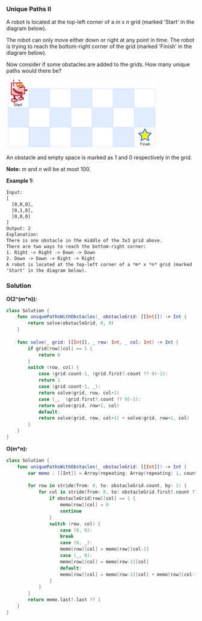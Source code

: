
### Unique Paths II

A robot is located at the top-left corner of a *m* x *n* grid (marked 'Start' in the diagram below).

The robot can only move either down or right at any point in time. The robot is trying to reach the bottom-right corner of the grid (marked 'Finish' in the diagram below).

Now consider if some obstacles are added to the grids. How many unique paths would there be?

![Above is a 7 x 3 grid. How many possible unique paths are there?](images/question_62.png)

An obstacle and empty space is marked as 1 and 0 respectively in the grid.

__Note:__ *m* and *n* will be at most 100.

__Example 1:__
```
Input:
[
  [0,0,0],
  [0,1,0],
  [0,0,0]
]
Output: 2
Explanation:
There is one obstacle in the middle of the 3x3 grid above.
There are two ways to reach the bottom-right corner:
1. Right -> Right -> Down -> Down
2. Down -> Down -> Right -> Right
A robot is located at the top-left corner of a *m* x *n* grid (marked 'Start' in the diagram below).
```

### Solution
__O(2^(m*n)):__
```Swift
class Solution {
    func uniquePathsWithObstacles(_ obstacleGrid: [[Int]]) -> Int {
        return solve(obstacleGrid, 0, 0)
    }
    
    func solve(_ grid: [[Int]], _ row: Int, _ col: Int) -> Int {
        if grid[row][col] == 1 {
            return 0
        }
        switch (row, col) {
            case (grid.count-1, (grid.first?.count ?? 0)-1):
            return 1
            case (grid.count-1, _):
            return solve(grid, row, col+1)
            case (_,  (grid.first?.count ?? 0)-1):
            return solve(grid, row+1, col)
            default:
            return solve(grid, row, col+1) + solve(grid, row+1, col)
        }
    }
}
```
__O(m*n):__
```Swift
class Solution {
    func uniquePathsWithObstacles(_ obstacleGrid: [[Int]]) -> Int {
        var memo : [[Int]] = Array(repeating: Array(repeating: 1, count: obstacleGrid.first?.count ?? 0), count: obstacleGrid.count)
        
        for row in stride(from: 0, to: obstacleGrid.count, by: 1) {
            for col in stride(from: 0, to: obstacleGrid.first?.count ?? 0, by: 1) {
                if obstacleGrid[row][col] == 1 {
                    memo[row][col] = 0
                    continue
                }
                switch (row, col) {
                    case (0, 0):
                    break
                    case (0, _):
                    memo[row][col] = memo[row][col-1]
                    case (_, 0):
                    memo[row][col] = memo[row-1][col]
                    default:
                    memo[row][col] = memo[row-1][col] + memo[row][col-1]
                }
            }
        }
        return memo.last?.last ?? 1
    }
}
```